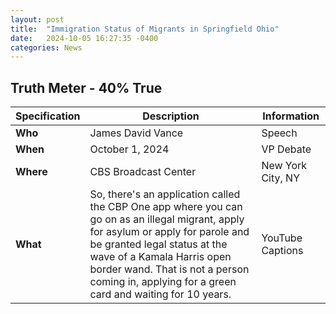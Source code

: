 ```yaml
---
layout: post
title:  "Immigration Status of Migrants in Springfield Ohio"
date:   2024-10-05 16:27:35 -0400
categories: News
---
```


## Truth Meter - 40% True

| Specification | Description | Information |
| ----------- | ----------- | ----------- |
| **Who** | James David Vance | Speech |
| **When** | October 1, 2024 | VP Debate |
| **Where** | CBS Broadcast Center | New York City, NY |
| **What** | So, there's an application called the CBP One app where you can go on as an illegal migrant, apply for asylum or apply for parole and be granted legal status at the wave of a Kamala Harris open border wand. That is not a person coming in, applying for a green card and waiting for 10 years. | YouTube Captions |
